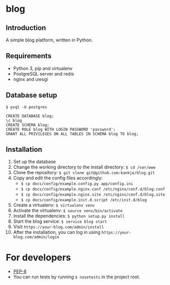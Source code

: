 blog
====

Introduction
------------

A simple blog platform, written in Python.

Requirements
------------

* Python 3, pip and virtualenv
* PostgreSQL server and redis
* nginx and uwsgi

Database setup
--------------

`$ psql -U postgres`

    CREATE DATABASE blog;
    \c blog
    CREATE SCHEMA blog;
    CREATE ROLE blog WITH LOGIN PASSWORD 'password';
    GRANT ALL PRIVILEGES ON ALL TABLES IN SCHEMA blog TO blog;

Installation
------------

1. Set up the database
2. Change the working directory to the install directory: `$ cd /var/www`
3. Clone the repository: `$ git clone git@github.com:kankje/blog.git`
4. Copy and edit the config files accordingly:
    * `$ cp docs/config/example.config.py app/config.ini`
    * `$ cp docs/config/example.nginx.conf /etc/nginx/conf.d/blog.conf`
    * `$ cp docs/config/example.nginx.site /etc/nginx/conf.d/blog.site`
    * `$ cp docs/config/example.init.d.script /etc/init.d/blog`
5. Create a virtualenv: `$ virtualenv venv`
6. Activate the virtualenv: `$ source venv/bin/activate`
7. Install the dependencies: `$ python setup.py install`
8. Start the blog service: `$ service blog start`
9. Visit `https://your-blog.com/admin/install`
10. After the installation, you can log in using `https://your-blog.com/admin/login`

For developers
==============

* [PEP-8](http://legacy.python.org/dev/peps/pep-0008/)
* You can run tests by running `$ nosetests` in the project root.
